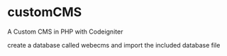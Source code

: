 # customCMS
A Custom CMS in PHP with Codeigniter 

create a database called webecms and import the included database file